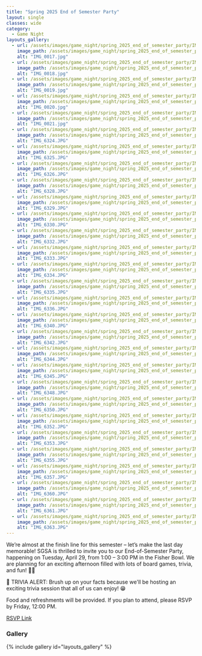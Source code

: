 ```yaml
---
title: "Spring 2025 End of Semester Party"
layout: single
classes: wide
category:
  - Game Night
layouts_gallery:
  - url: /assets/images/game_night/spring_2025_end_of_semester_party/IMG_0017.jpg
    image_path: /assets/images/game_night/spring_2025_end_of_semester_party/IMG_0017.jpg
    alt: "IMG_0017.jpg"
  - url: /assets/images/game_night/spring_2025_end_of_semester_party/IMG_0018.jpg
    image_path: /assets/images/game_night/spring_2025_end_of_semester_party/IMG_0018.jpg
    alt: "IMG_0018.jpg"
  - url: /assets/images/game_night/spring_2025_end_of_semester_party/IMG_0019.jpg
    image_path: /assets/images/game_night/spring_2025_end_of_semester_party/IMG_0019.jpg
    alt: "IMG_0019.jpg"
  - url: /assets/images/game_night/spring_2025_end_of_semester_party/IMG_0020.jpg
    image_path: /assets/images/game_night/spring_2025_end_of_semester_party/IMG_0020.jpg
    alt: "IMG_0020.jpg"
  - url: /assets/images/game_night/spring_2025_end_of_semester_party/IMG_0021.jpg
    image_path: /assets/images/game_night/spring_2025_end_of_semester_party/IMG_0021.jpg
    alt: "IMG_0021.jpg"
  - url: /assets/images/game_night/spring_2025_end_of_semester_party/IMG_6324.JPG
    image_path: /assets/images/game_night/spring_2025_end_of_semester_party/IMG_6324.JPG
    alt: "IMG_6324.JPG"
  - url: /assets/images/game_night/spring_2025_end_of_semester_party/IMG_6325.JPG
    image_path: /assets/images/game_night/spring_2025_end_of_semester_party/IMG_6325.JPG
    alt: "IMG_6325.JPG"
  - url: /assets/images/game_night/spring_2025_end_of_semester_party/IMG_6326.JPG
    image_path: /assets/images/game_night/spring_2025_end_of_semester_party/IMG_6326.JPG
    alt: "IMG_6326.JPG"
  - url: /assets/images/game_night/spring_2025_end_of_semester_party/IMG_6328.JPG
    image_path: /assets/images/game_night/spring_2025_end_of_semester_party/IMG_6328.JPG
    alt: "IMG_6328.JPG"
  - url: /assets/images/game_night/spring_2025_end_of_semester_party/IMG_6329.JPG
    image_path: /assets/images/game_night/spring_2025_end_of_semester_party/IMG_6329.JPG
    alt: "IMG_6329.JPG"
  - url: /assets/images/game_night/spring_2025_end_of_semester_party/IMG_6330.JPG
    image_path: /assets/images/game_night/spring_2025_end_of_semester_party/IMG_6330.JPG
    alt: "IMG_6330.JPG"
  - url: /assets/images/game_night/spring_2025_end_of_semester_party/IMG_6332.JPG
    image_path: /assets/images/game_night/spring_2025_end_of_semester_party/IMG_6332.JPG
    alt: "IMG_6332.JPG"
  - url: /assets/images/game_night/spring_2025_end_of_semester_party/IMG_6333.JPG
    image_path: /assets/images/game_night/spring_2025_end_of_semester_party/IMG_6333.JPG
    alt: "IMG_6333.JPG"
  - url: /assets/images/game_night/spring_2025_end_of_semester_party/IMG_6334.JPG
    image_path: /assets/images/game_night/spring_2025_end_of_semester_party/IMG_6334.JPG
    alt: "IMG_6334.JPG"
  - url: /assets/images/game_night/spring_2025_end_of_semester_party/IMG_6335.JPG
    image_path: /assets/images/game_night/spring_2025_end_of_semester_party/IMG_6335.JPG
    alt: "IMG_6335.JPG"
  - url: /assets/images/game_night/spring_2025_end_of_semester_party/IMG_6336.JPG
    image_path: /assets/images/game_night/spring_2025_end_of_semester_party/IMG_6336.JPG
    alt: "IMG_6336.JPG"
  - url: /assets/images/game_night/spring_2025_end_of_semester_party/IMG_6340.JPG
    image_path: /assets/images/game_night/spring_2025_end_of_semester_party/IMG_6340.JPG
    alt: "IMG_6340.JPG"
  - url: /assets/images/game_night/spring_2025_end_of_semester_party/IMG_6342.JPG
    image_path: /assets/images/game_night/spring_2025_end_of_semester_party/IMG_6342.JPG
    alt: "IMG_6342.JPG"
  - url: /assets/images/game_night/spring_2025_end_of_semester_party/IMG_6344.JPG
    image_path: /assets/images/game_night/spring_2025_end_of_semester_party/IMG_6344.JPG
    alt: "IMG_6344.JPG"
  - url: /assets/images/game_night/spring_2025_end_of_semester_party/IMG_6345.JPG
    image_path: /assets/images/game_night/spring_2025_end_of_semester_party/IMG_6345.JPG
    alt: "IMG_6345.JPG"
  - url: /assets/images/game_night/spring_2025_end_of_semester_party/IMG_6348.JPG
    image_path: /assets/images/game_night/spring_2025_end_of_semester_party/IMG_6348.JPG
    alt: "IMG_6348.JPG"
  - url: /assets/images/game_night/spring_2025_end_of_semester_party/IMG_6350.JPG
    image_path: /assets/images/game_night/spring_2025_end_of_semester_party/IMG_6350.JPG
    alt: "IMG_6350.JPG"
  - url: /assets/images/game_night/spring_2025_end_of_semester_party/IMG_6352.JPG
    image_path: /assets/images/game_night/spring_2025_end_of_semester_party/IMG_6352.JPG
    alt: "IMG_6352.JPG"
  - url: /assets/images/game_night/spring_2025_end_of_semester_party/IMG_6353.JPG
    image_path: /assets/images/game_night/spring_2025_end_of_semester_party/IMG_6353.JPG
    alt: "IMG_6353.JPG"
  - url: /assets/images/game_night/spring_2025_end_of_semester_party/IMG_6355.JPG
    image_path: /assets/images/game_night/spring_2025_end_of_semester_party/IMG_6355.JPG
    alt: "IMG_6355.JPG"
  - url: /assets/images/game_night/spring_2025_end_of_semester_party/IMG_6357.JPG
    image_path: /assets/images/game_night/spring_2025_end_of_semester_party/IMG_6357.JPG
    alt: "IMG_6357.JPG"
  - url: /assets/images/game_night/spring_2025_end_of_semester_party/IMG_6360.JPG
    image_path: /assets/images/game_night/spring_2025_end_of_semester_party/IMG_6360.JPG
    alt: "IMG_6360.JPG"
  - url: /assets/images/game_night/spring_2025_end_of_semester_party/IMG_6361.JPG
    image_path: /assets/images/game_night/spring_2025_end_of_semester_party/IMG_6361.JPG
    alt: "IMG_6361.JPG"
  - url: /assets/images/game_night/spring_2025_end_of_semester_party/IMG_6363.JPG
    image_path: /assets/images/game_night/spring_2025_end_of_semester_party/IMG_6363.JPG
    alt: "IMG_6363.JPG"
---
```


We’re almost at the finish line for this semester – let’s make the last day memorable! SGSA is thrilled to invite you to our End-of-Semester Party, happening on Tuesday, April 29, from 1:00 – 3:00 PM in the Fisher Bowl. We are planning for an exciting afternoon filled with lots of board games, trivia, and fun! 🎊😊

🎯 TRIVIA ALERT: Brush up on your facts because we'll be hosting an exciting trivia session that all of us can enjoy! 😁 

Food and refreshments will be provided. If you plan to attend, please RSVP by Friday, 12:00 PM.

[RSVP Link](<https://urldefense.com/v3/__https://forms.gle/k3SEmrj7fDby6dyd6__;!!KwNVnqRv!DWBFubdQFBBeJjzLR2ubJrbimyOsV3i9zXnu4UxBu72FVzZlbKKJV15Ds745Hsq1AOT6lawUBsGYttjj20EewNjqMidsRBc$>)




### Gallery 

{% include gallery id="layouts_gallery" %}



